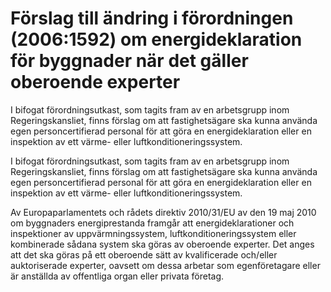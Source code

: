 # Förslag till ändring i förordningen (2006:1592) om energideklaration för byggnader när det gäller oberoende experter

I bifogat förordningsutkast, som tagits fram av en arbetsgrupp inom Regeringskansliet, finns förslag om att fastighetsägare ska kunna använda egen personcertifierad personal för att göra en energideklaration eller en inspektion av ett värme- eller luftkonditioneringssystem.

I bifogat förordningsutkast, som tagits fram av en arbetsgrupp inom Regeringskansliet, finns förslag om att fastighetsägare ska kunna använda egen personcertifierad personal för att göra en energideklaration eller en inspektion av ett värme- eller luftkonditioneringssystem.

Av Europaparlamentets och rådets direktiv 2010/31/EU av den 19 maj
2010 om byggnaders energiprestanda framgår att energideklarationer och inspektioner av uppvärmningssystem, luftkonditioneringssystem eller kombinerade sådana system ska göras av oberoende experter. Det anges att det ska göras på ett oberoende sätt av kvalificerade och/eller auktoriserade experter, oavsett om dessa arbetar som egenföretagare eller är anställda av offentliga organ eller privata företag.
